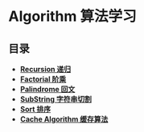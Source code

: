 # Algorithm 算法学习

## 目录

- **[Recursion 递归](https://github.com/stephentian/daily-js/tree/master/01-Algorithm/01-Recursion)**
- **[Factorial 阶乘](https://github.com/stephentian/daily-js/blob/master/01-Algorithm/02-Factorial/factorial.js)**
- **[Palindrome 回文](https://github.com/stephentian/daily-js/blob/master/01-Algorithm/03-Palindrome/01-Palindrome.js)**
- **[SubString 字符串切割](https://github.com/stephentian/daily-js/blob/master/01-Algorithm/04-SubString/SubString.js)**
- **[Sort 排序](https://github.com/stephentian/daily-js/tree/master/01-Algorithm/05-Sort)**
- **[Cache Algorithm 缓存算法](https://github.com/stephentian/daily-js/tree/master/01-Algorithm/06-Cache%20Algorithm)**
